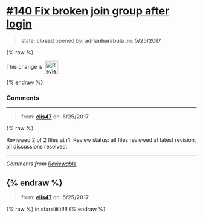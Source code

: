 # [\#140 Fix broken join group after login](https://github.com/adrianharabula/condr/pull/140)

> state: **closed** opened by: **adrianharabula** on: **5/25/2017**

{% raw %}


<!-- Reviewable:start -->
This change is [<img src="https://reviewable.io/review_button.svg" height="34" align="absmiddle" alt="Reviewable"/>](https://reviewable.io/reviews/adrianharabula/condr/140)
<!-- Reviewable:end -->

{% endraw %}


### Comments

---
> from: [**elis47**](https://github.com/adrianharabula/condr/pull/140#issuecomment-304109851) on: **5/25/2017**

{% raw %}




Reviewed 2 of 2 files at r1.
Review status: all files reviewed at latest revision, all discussions resolved.

---



*Comments from [Reviewable](https://reviewable.io:443/reviews/adrianharabula/condr/140)*
<!-- Sent from Reviewable.io -->

{% endraw %}
---
> from: [**elis47**](https://github.com/adrianharabula/condr/pull/140#issuecomment-304109986) on: **5/25/2017**

{% raw %}
in sfarsiiiiit!!!! 
{% endraw %}
